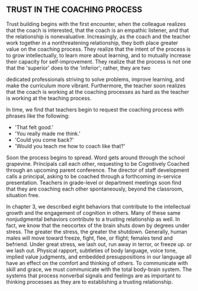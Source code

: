 ## TRUST IN THE COACHING PROCESS

Trust building begins with the first encounter, when the colleague realizes that the coach is interested, that the coach is an empathic listener, and that the relationship is nonevaluative. Increasingly, as the coach and the teacher work together in a nonthreatening relationship, they both place greater value on the coaching process. They realize that the intent of the process is to grow intellectually, to learn more about learning, and to mutually increase their capacity for self-improvement. They realize that the process is not one that the 'superior' does to the 'inferior'; rather, they are two

dedicated professionals striving to solve problems, improve learning, and make the curriculum more vibrant. Furthermore, the teacher soon realizes that the coach is working at the coaching processes as hard as the teacher is working at the teaching process.

In time, we find that teachers begin to request the coaching process with phrases like the following:

- 'That felt good.'
- 'You really made me think.'
- 'Could you come back?'
- 'Would you teach me how to coach like that?'

Soon the process begins to spread. Word gets around through the school grapevine. Principals call each other, requesting to be Cognitively Coached through an upcoming parent conference. The director of staff development calls a principal, asking to be coached through a forthcoming in-service presentation. Teachers in grade-level or department meetings soon find that they are coaching each other spontaneously, beyond the classroom, situation free.

In chapter 3, we described eight behaviors that contribute to the intellectual growth and the engagement of cognition in others. Many of these same nonjudgmental behaviors contribute to a trusting relationship as well. In fact, we know that the neocortex of the brain shuts down by degrees under stress. The greater the stress, the greater the shutdown. Generally, human males will move toward freeze, fight, flee, or flight; females tend and befriend. Under great stress, we lash out, run away in terror, or freeze up. or we lash out. Physical rapport, subtleties of body language, voice tone, implied value judgments, and embedded presuppositions in our language all have an effect on the comfort and thinking of others. To communicate with skill and grace, we must communicate with the total body-brain system. The systems that process nonverbal signals and feelings are as important to thinking processes as they are to establishing a trusting relationship.